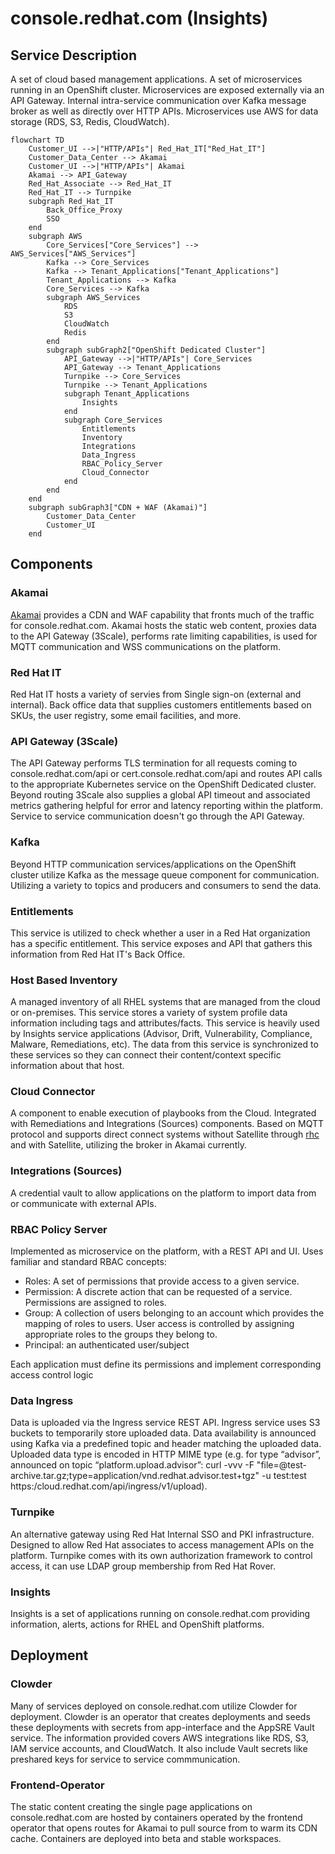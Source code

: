 # console.redhat.com (Insights)

## Service Description
A set of cloud based management applications. A set of microservices running in an OpenShift cluster. Microservices are exposed externally via an API Gateway. Internal intra-service communication over Kafka message broker as well as directly over HTTP APIs. Microservices use AWS for data storage (RDS, S3, Redis, CloudWatch).

```mermaid
flowchart TD
	Customer_UI -->|"HTTP/APIs"| Red_Hat_IT["Red_Hat_IT"]
	Customer_Data_Center --> Akamai
	Customer_UI -->|"HTTP/APIs"| Akamai
	Akamai --> API_Gateway
	Red_Hat_Associate --> Red_Hat_IT
	Red_Hat_IT --> Turnpike
	subgraph Red_Hat_IT
		Back_Office_Proxy
		SSO
	end
	subgraph AWS
		Core_Services["Core_Services"] --> AWS_Services["AWS_Services"]
		Kafka --> Core_Services
		Kafka --> Tenant_Applications["Tenant_Applications"]
		Tenant_Applications --> Kafka
		Core_Services --> Kafka
		subgraph AWS_Services
			RDS
			S3
			CloudWatch
			Redis
		end
		subgraph subGraph2["OpenShift Dedicated Cluster"]
			API_Gateway -->|"HTTP/APIs"| Core_Services
			API_Gateway --> Tenant_Applications
			Turnpike --> Core_Services
			Turnpike --> Tenant_Applications
			subgraph Tenant_Applications
				Insights
			end
			subgraph Core_Services
				Entitlements
				Inventory
				Integrations
				Data_Ingress
				RBAC_Policy_Server
				Cloud_Connector
			end
		end
	end
	subgraph subGraph3["CDN + WAF (Akamai)"]
		Customer_Data_Center
		Customer_UI
	end
```

## Components

### Akamai
[Akamai](https://www.akamai.com/) provides a CDN and WAF capability that fronts much of the traffic for console.redhat.com.  Akamai hosts the static web content, proxies data to the API Gateway (3Scale), performs rate limiting capabilities, is used for MQTT communication and WSS communications on the platform.

### Red Hat IT
Red Hat IT hosts a variety of servies from Single sign-on (external and internal). Back office data that supplies customers entitlements based on SKUs, the user registry, some email facilities, and more.

### API Gateway (3Scale)
The API Gateway performs TLS termination for all requests coming to console.redhat.com/api or cert.console.redhat.com/api and routes API calls to the appropriate Kubernetes service on the OpenShift Dedicated cluster. Beyond routing 3Scale also supplies a global API timeout and associated metrics gathering helpful for error and latency reporting within the platform. Service to service communication doesn't go through the API Gateway.

### Kafka
Beyond HTTP communication services/applications on the OpenShift cluster utilize Kafka as the message queue component for communication. Utilizing a variety to topics and producers and consumers to send the data.

### Entitlements
This service is utilized to check whether a user in a Red Hat organization has a specific entitlement. This service exposes and API that gathers this information from Red Hat IT's Back Office.

### Host Based Inventory
A managed inventory of all RHEL systems that are managed from the cloud or on-premises. This service stores a variety of system profile data information including tags and attributes/facts. This service is heavily used by Insights service applications (Advisor, Drift, Vulnerability, Compliance, Malware, Remediations, etc). The data from this service is synchronized to these services so they can connect their content/context specific information about that host.

### Cloud Connector
A component to enable execution of playbooks from the Cloud. Integrated with Remediations and Integrations (Sources) components. Based on MQTT protocol and supports direct connect systems without Satellite through [rhc](https://access.redhat.com/articles/rhc) and with Satellite, utilizing the broker in Akamai currently.

### Integrations (Sources)
A credential vault to allow applications on the platform to import data from or communicate with external APIs.

### RBAC Policy Server
Implemented as microservice on the platform, with a REST  API and UI.
Uses familiar and standard RBAC concepts:

- Roles: A set of permissions that provide access to a given service.
- Permission:  A discrete action that can be requested of a service. Permissions are assigned to roles.
- Group: A collection of users belonging to an account which provides the mapping of roles to users.
User access is controlled by assigning appropriate roles to the groups they belong to.
- Principal: an authenticated user/subject

Each application must define its permissions and implement corresponding access control logic

### Data Ingress
Data is uploaded via the Ingress service REST API. Ingress service uses S3 buckets to temporarily store uploaded data. Data availability is announced using Kafka via a predefined topic and header matching the uploaded data. Uploaded data type is encoded in HTTP MIME  type (e.g. for type “advisor”, announced on topic “platform.upload.advisor”:
curl -vvv -F "file=@test-archive.tar.gz;type=application/vnd.redhat.advisor.test+tgz" -u test:test https:/cloud.redhat.com/api/ingress/v1/upload).

### Turnpike
An alternative gateway using Red Hat Internal SSO and PKI infrastructure. Designed to allow Red Hat associates to access management APIs on the platform. Turnpike comes with its own authorization framework to control access, it can use LDAP group membership from Red Hat Rover.

### Insights
Insights is a set of applications running on console.redhat.com providing information, alerts, actions for RHEL and OpenShift platforms.

## Deployment

### Clowder
Many of services deployed on console.redhat.com utilize Clowder for deployment. Clowder is an operator that creates deployments and seeds these deployments with secrets from app-interface and the AppSRE Vault service. The information provided covers AWS integrations like RDS, S3, IAM service accounts, and CloudWatch. It also include Vault secrets like preshared keys for service to service commmunication.

### Frontend-Operator
The static content creating the single page applications on console.redhat.com are hosted by containers operated by the frontend operator that opens routes for Akamai to pull source from to warm its CDN cache. Containers are deployed into beta and stable workspaces.


